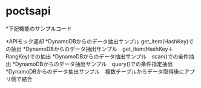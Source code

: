 # poctsapi
*下記機能のサンプルコード

*APIモック返却
*DynamoDBからのデータ抽出サンプル get_item(HashKey)での抽出
*DynamoDBからのデータ抽出サンプル　get_item(HashKey＋RangKey)での抽出
*DynamoDBからのデータ抽出サンプル　scan()での全件抽出
*DynamoDBからのデータ抽出サンプル　query()での条件指定抽出
*DynamoDBからのデータ抽出サンプル　複数テーブルからデータ取得後にアプリ側で結合
